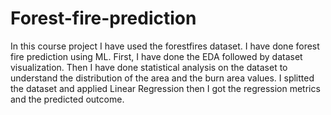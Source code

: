 # Forest-fire-prediction
In this course project I have used the forestfires dataset. I have done forest fire prediction using ML. First, I have done the EDA followed by dataset visualization. Then I have done statistical analysis on the dataset to understand the distribution of the area and the burn area values. I splitted the dataset and applied Linear Regression then I got the regression metrics and the predicted outcome.
